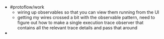 - #protoflow/work
	- wiring up observables so that you can view them running from the UI
	- getting my wires crossed a bit with the observable pattern, need to figure out how to make a single execution trace observer that contains all the relevant trace details and pass that around
-